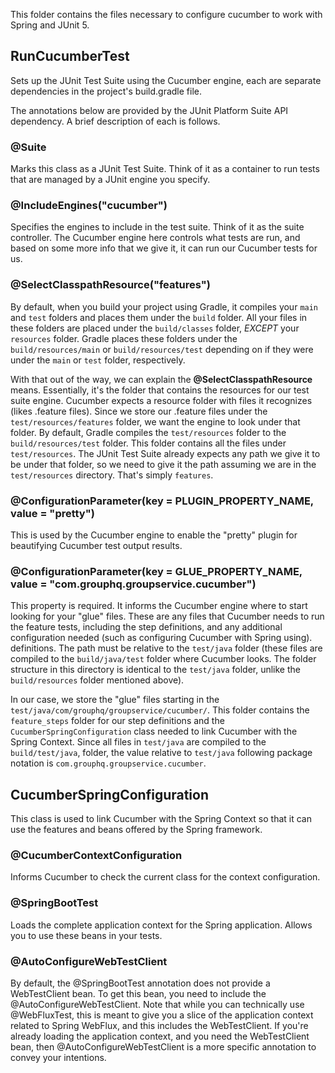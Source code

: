 This folder contains the files necessary to configure cucumber to work with 
Spring and JUnit 5.

## RunCucumberTest
Sets up the JUnit Test Suite using the Cucumber engine, each are separate 
dependencies in the project's build.gradle file.

The annotations below are provided by the JUnit Platform Suite API dependency.
A brief description of each is follows.

### @Suite
Marks this class as a JUnit Test Suite. Think of it as a container to run tests that
are managed by a JUnit engine you specify.

### @IncludeEngines("cucumber")
Specifies the engines to include in the test suite. Think of it as the suite controller. 
The Cucumber engine here controls what tests are run, and based on some more info that we 
give it, it can run our Cucumber tests for us.

### @SelectClasspathResource("features")
By default, when you build your project using Gradle, it compiles your `main` and `test` folders 
and places them under the `build` folder. All your files in these folders are placed under
the `build/classes` folder, _EXCEPT_ your `resources` folder. Gradle places these folders
under the `build/resources/main` or `build/resources/test` depending on if they were under
the `main` or `test` folder, respectively.

With that out of the way, we can explain the **@SelectClasspathResource** means. Essentially,
it's the folder that contains the resources for our test suite engine. Cucumber expects a resource 
folder with files it recognizes (likes .feature files). Since we store our .feature files under the
`test/resources/features` folder, we want the engine to look under that folder. By default,
Gradle compiles the `test/resources` folder to the `build/resources/test` folder. This folder
contains all the files under `test/resources`. The JUnit Test Suite already expects any path 
we give it to be under that folder, so we need to give it the path assuming we are in the 
`test/resources` directory. That's simply `features`.

### @ConfigurationParameter(key = PLUGIN_PROPERTY_NAME, value = "pretty")
This is used by the Cucumber engine to enable the "pretty" plugin for beautifying 
Cucumber test output results.

### @ConfigurationParameter(key = GLUE_PROPERTY_NAME, value = "com.grouphq.groupservice.cucumber")
This property is required. It informs the Cucumber engine where to start looking for your "glue" files.
These are any files that Cucumber needs to run the feature tests, including the step definitions, and 
any additional configuration needed (such as configuring Cucumber with Spring using).
definitions. The path must be relative to the `test/java` folder (these files are compiled to 
the `build/java/test` folder where Cucumber looks. The folder structure in this directory is identical
to the `test/java` folder, unlike the `build/resources` folder mentioned above).

In our case, we store the "glue" files starting in the `test/java/com/grouphq/groupservice/cucumber/`. This
folder contains the `feature_steps` folder for our step definitions and the `CucumberSpringConfiguration` class
needed to link Cucumber with the Spring Context. Since all files in `test/java` are compiled to the `build/test/java`,
folder, the value relative to `test/java` following package notation is `com.grouphq.groupservice.cucumber`.

## CucumberSpringConfiguration
This class is used to link Cucumber with the Spring Context so that it can use the features and beans offered
by the Spring framework.

### @CucumberContextConfiguration
Informs Cucumber to check the current class for the context configuration.

### @SpringBootTest
Loads the complete application context for the Spring application. Allows you to use these beans in your tests.

### @AutoConfigureWebTestClient
By default, the @SpringBootTest annotation does not provide a WebTestClient bean. To get this bean, you need to include
the @AutoConfigureWebTestClient. Note that while you can technically use @WebFluxTest, this is meant to give you a slice
of the application context related to Spring WebFlux, and this includes the WebTestClient. If you're already loading the 
application context, and you need the WebTestClient bean, then @AutoConfigureWebTestClient is a more specific annotation 
to convey your intentions.